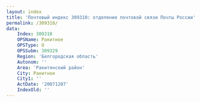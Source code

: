 ```yaml
---
layout: index
title: 'Почтовый индекс 309310: отделение почтовой связи Почты России'
permalink: /309310/
data:
    Index: 309310
    OPSName: Ракитное
    OPSType: О
    OPSSubm: 309329
    Region: 'Белгородская область'
    Autonom: ''
    Area: 'Ракитянский район'
    City: Ракитное
    City1: ''
    ActDate: '20071207'
    IndexOld: ''
---
```

